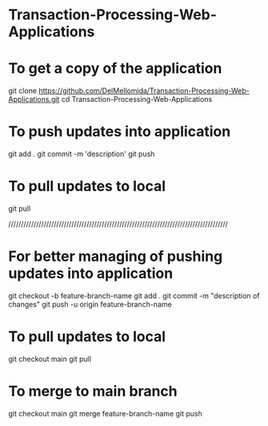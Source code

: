 # Transaction-Processing-Web-Applications

# To get a copy of the application
git clone https://github.com/DelMellomida/Transaction-Processing-Web-Applications.git
cd Transaction-Processing-Web-Applications

# To push updates into application
git add .
git commit -m 'description'
git push

# To pull updates to local
git pull

///////////////////////////////////////////////////////////////////////////////////////

# For better managing of pushing updates into application
git checkout -b feature-branch-name
git add .
git commit -m "description of changes"
git push -u origin feature-branch-name

# To pull updates to local
git checkout main
git pull

# To merge to main branch
git checkout main
git merge feature-branch-name
git push
